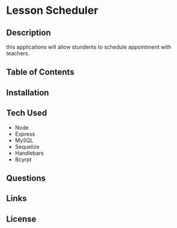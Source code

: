 # Lesson Scheduler

## Description
  this applications will allow stundents to schedule appointment with teachers.

## Table of Contents

## Installation

## Tech Used
- Node
- Express
- MySQL
- Sequelize
- Handlebars
- Bcyrpt

## Questions

## Links

## License
